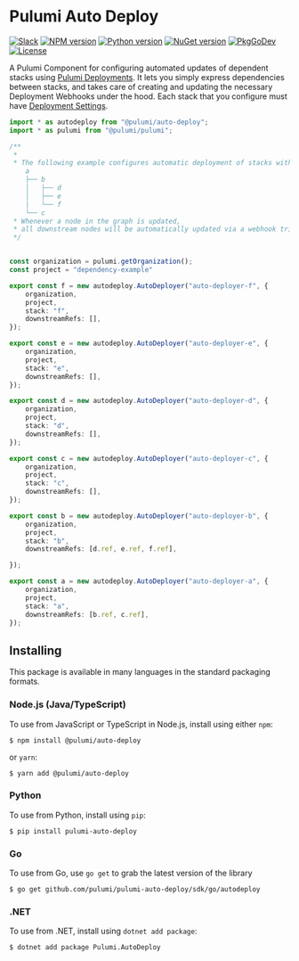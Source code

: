 # Pulumi Auto Deploy

[![Slack](https://www.pulumi.com/images/docs/badges/slack.svg)](https://slack.pulumi.com)
[![NPM version](https://badge.fury.io/js/%40pulumi%2Fauto-deploy.svg)](https://www.npmjs.com/package/@pulumi/auto-deploy)
[![Python version](https://badge.fury.io/py/pulumi-auto-deploy.svg)](https://pypi.org/project/pulumi-auto-deploy)
[![NuGet version](https://badge.fury.io/nu/pulumi.auto-deploy.svg)](https://badge.fury.io/nu/pulumi.auto-deploy)
[![PkgGoDev](https://pkg.go.dev/badge/github.com/pulumi/pulumi-auto-deploy/sdk/go/auto-deploy)](https://pkg.go.dev/github.com/pulumi/pulumi-auto-deploy/sdk/go)
[![License](https://img.shields.io/npm/l/%40pulumi%2Fauto-deploy.svg)](https://github.com/pulumi/pulumi-auto-deploy/blob/main/LICENSE)

A Pulumi Component for configuring automated updates of dependent stacks using [Pulumi Deployments](https://www.pulumi.com/docs/pulumi-cloud/deployments/). It lets you simply express dependencies between stacks, and takes care of creating and updating the necessary Deployment Webhooks under the hood. Each stack that you configure must have [Deployment Settings](https://www.pulumi.com/docs/pulumi-cloud/deployments/reference/#deployment-settings).

```ts
import * as autodeploy from "@pulumi/auto-deploy";
import * as pulumi from "@pulumi/pulumi";

/**
 *
 * The following example configures automatic deployment of stacks with the following dependency graph:
    a
    ├── b
    │   ├── d
    │   ├── e
    │   └── f
    └── c
 * Whenever a node in the graph is updated, 
 * all downstream nodes will be automatically updated via a webhook triggering Pulumi Deployments.
 */


const organization = pulumi.getOrganization();
const project = "dependency-example"

export const f = new autodeploy.AutoDeployer("auto-deployer-f", {
    organization,
    project,
    stack: "f",
    downstreamRefs: [],
});

export const e = new autodeploy.AutoDeployer("auto-deployer-e", {
    organization,
    project,
    stack: "e",
    downstreamRefs: [],
});

export const d = new autodeploy.AutoDeployer("auto-deployer-d", {
    organization,
    project,
    stack: "d",
    downstreamRefs: [],
});

export const c = new autodeploy.AutoDeployer("auto-deployer-c", {
    organization,
    project,
    stack: "c",
    downstreamRefs: [],
});

export const b = new autodeploy.AutoDeployer("auto-deployer-b", {
    organization,
    project,
    stack: "b",
    downstreamRefs: [d.ref, e.ref, f.ref],

});

export const a = new autodeploy.AutoDeployer("auto-deployer-a", {
    organization,
    project,
    stack: "a",
    downstreamRefs: [b.ref, c.ref],
});

```

## Installing

This package is available in many languages in the standard packaging formats.

### Node.js (Java/TypeScript)

To use from JavaScript or TypeScript in Node.js, install using either `npm`:

    $ npm install @pulumi/auto-deploy

or `yarn`:

    $ yarn add @pulumi/auto-deploy

### Python

To use from Python, install using `pip`:

    $ pip install pulumi-auto-deploy

### Go

To use from Go, use `go get` to grab the latest version of the library

    $ go get github.com/pulumi/pulumi-auto-deploy/sdk/go/autodeploy

### .NET

To use from .NET, install using `dotnet add package`:

    $ dotnet add package Pulumi.AutoDeploy
